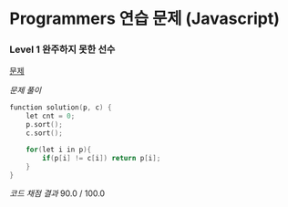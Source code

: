 # Programmers 연습 문제 (Javascript)


### Level 1 완주하지 못한 선수

[ 문제 ](https://programmers.co.kr/learn/courses/30/lessons/42576?language=javascript)

*문제 풀이*
```cpp
function solution(p, c) {
    let cnt = 0;
    p.sort();
    c.sort();

    for(let i in p){
        if(p[i] != c[i]) return p[i];
    }
}
```


*코드 채점 결과*
90.0 / 100.0

